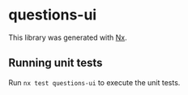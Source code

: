 # questions-ui

This library was generated with [Nx](https://nx.dev).

## Running unit tests

Run `nx test questions-ui` to execute the unit tests.
